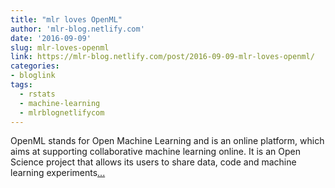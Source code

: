 ```yaml
---
title: "mlr loves OpenML"
author: 'mlr-blog.netlify.com'
date: '2016-09-09'
slug: mlr-loves-openml
link: https://mlr-blog.netlify.com/post/2016-09-09-mlr-loves-openml/
categories:
- bloglink
tags:
  - rstats
  - machine-learning
  - mlrblognetlifycom
---
```


OpenML stands for Open Machine Learning and is an online platform, which aims at supporting collaborative machine learning online. It is an Open Science project that allows its users to share data, code and machine learning experiments[... <i class="fas fa-external-link-alt"></i>](https://mlr-blog.netlify.com/post/2016-09-09-mlr-loves-openml/)


